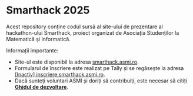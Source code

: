 # Smarthack 2025

Acest repository conține codul sursă al site-ului de prezentare al hackathon-ului Smarthack, proiect organizat de Asociația Studenților la Matematică și Informatică.

Informații importante:

- Site-ul este disponibil la adresa [smarthack.asmi.ro](https://smarthack.asmi.ro/).
- Formularul de înscriere este realizat pe Tally și se regăsește la adresa [[Inactiv] inscriere.smarthack.asmi.ro](https://inscriere.smarthack.asmi.ro/).
- Dacă sunteți voluntari ASMI și doriți să contribuiți, este necesar să citiți <b>[Ghidul de dezvoltare](./GHID.md)</b>.
